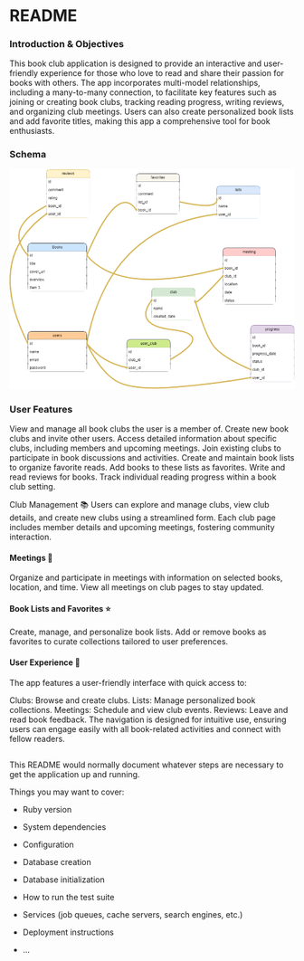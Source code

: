 # README






### Introduction & Objectives
This book club application is designed to provide an interactive and user-friendly experience for those who love to read and share their passion for books with others. The app incorporates multi-model relationships, including a many-to-many connection, to facilitate key features such as joining or creating book clubs, tracking reading progress, writing reviews, and organizing club meetings. Users can also create personalized book lists and add favorite titles, making this app a comprehensive tool for book enthusiasts.


### Schema
![](db/schema.dio.png)

### User Features
View and manage all book clubs the user is a member of.
Create new book clubs and invite other users.
Access detailed information about specific clubs, including members and upcoming meetings.
Join existing clubs to participate in book discussions and activities.
Create and maintain book lists to organize favorite reads.
Add books to these lists as favorites.
Write and read reviews for books.
Track individual reading progress within a book club setting.


Club Management 📚
Users can explore and manage clubs, view club details, and create new clubs using a streamlined form. Each club page includes member details and upcoming meetings, fostering community interaction.

#### Meetings 📅
Organize and participate in meetings with information on selected books, location, and time. View all meetings on club pages to stay updated.

#### Book Lists and Favorites ⭐
Create, manage, and personalize book lists. Add or remove books as favorites to curate collections tailored to user preferences.

#### User Experience 🧭
The app features a user-friendly interface with quick access to:

Clubs: Browse and create clubs.
Lists: Manage personalized book collections.
Meetings: Schedule and view club events.
Reviews: Leave and read book feedback.
The navigation is designed for intuitive use, ensuring users can engage easily with all book-related activities and connect with fellow readers.





##


This README would normally document whatever steps are necessary to get the
application up and running.

Things you may want to cover:

* Ruby version

* System dependencies

* Configuration

* Database creation

* Database initialization

* How to run the test suite

* Services (job queues, cache servers, search engines, etc.)

* Deployment instructions

* ...
